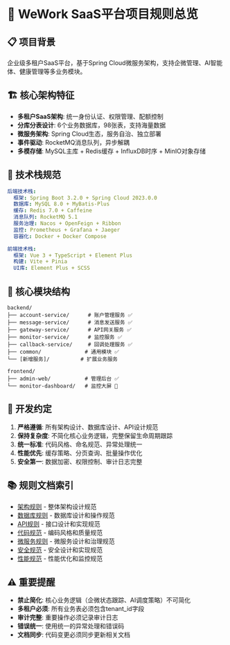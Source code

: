 # 🎯 WeWork SaaS平台项目规则总览

## 📋 项目背景
企业级多租户SaaS平台，基于Spring Cloud微服务架构，支持企微管理、AI智能体、健康管理等多业务模块。

## 🏗️ 核心架构特征
- **多租户SaaS架构**: 统一身份认证、权限管理、配额控制
- **分库分表设计**: 6个业务数据库，98张表，支持海量数据
- **微服务架构**: Spring Cloud生态，服务自治、独立部署
- **事件驱动**: RocketMQ消息队列，异步解耦
- **多模存储**: MySQL主库 + Redis缓存 + InfluxDB时序 + MinIO对象存储

## 🔧 技术栈规范
```yaml
后端技术栈:
  框架: Spring Boot 3.2.0 + Spring Cloud 2023.0.0
  数据库: MySQL 8.0 + MyBatis-Plus
  缓存: Redis 7.0 + Caffeine
  消息队列: RocketMQ 5.1
  服务治理: Nacos + OpenFeign + Ribbon
  监控: Prometheus + Grafana + Jaeger
  容器化: Docker + Docker Compose

前端技术栈:
  框架: Vue 3 + TypeScript + Element Plus
  构建: Vite + Pinia
  UI库: Element Plus + SCSS
```

## 📁 核心模块结构
```
backend/
├── account-service/      # 账户管理服务 ✅
├── message-service/      # 消息发送服务 ✅  
├── gateway-service/      # API网关服务 ✅
├── monitor-service/      # 监控服务 ✅
├── callback-service/     # 回调处理服务 ✅
├── common/              # 通用模块 ✅
└── [新增服务]/          # 扩展业务服务

frontend/
├── admin-web/           # 管理后台 ✅
└── monitor-dashboard/   # 监控大屏 🚧
```

## 🎯 开发约定
1. **严格遵循**: 所有架构设计、数据库设计、API设计规范
2. **保持复杂度**: 不简化核心业务逻辑，完整保留生命周期跟踪
3. **统一标准**: 代码风格、命名规范、异常处理统一
4. **性能优先**: 缓存策略、分页查询、批量操作优化
5. **安全第一**: 数据加密、权限控制、审计日志完整

## 📚 规则文档索引
- [架构规则](./01-architecture-rules.md) - 整体架构设计规范
- [数据库规则](./02-database-rules.md) - 数据库设计和操作规范  
- [API规则](./03-api-rules.md) - 接口设计和实现规范
- [代码规范](./04-code-standards.md) - 编码风格和质量规范
- [微服务规则](./05-microservice-rules.md) - 微服务设计和治理规范
- [安全规范](./06-security-rules.md) - 安全设计和实现规范
- [性能规范](./07-performance-rules.md) - 性能优化和监控规范

## ⚠️ 重要提醒
- **禁止简化**: 核心业务逻辑（企微状态跟踪、AI调度策略）不可简化
- **多租户必须**: 所有业务表必须包含tenant_id字段
- **审计完整**: 重要操作必须记录审计日志
- **错误统一**: 使用统一的异常处理和错误码
- **文档同步**: 代码变更必须同步更新相关文档
